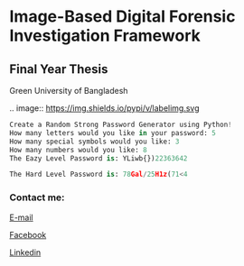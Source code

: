 


Image-Based Digital Forensic Investigation Framework
========

Final Year Thesis
--
Green University of Bangladesh

.. image:: https://img.shields.io/pypi/v/labelimg.svg
     


```python
Create a Random Strong Password Generator using Python!
How many letters would you like in your password: 5
How many special symbols would you like: 3
How many numbers would you like: 8
The Eazy Level Password is: YLiwb{})22363642 

The Hard Level Password is: 78Gal/25H1z(71<4
```






<!-- all link is here -->


### Contact me:

[E-mail](tanvirpoly@gmail.com)

[Facebook]( https://www.facebook.com/tanvirfbid)

[Linkedin]( https://www.linkedin.com/in/tanvirx/)
